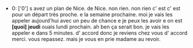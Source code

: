  * 0: ['0']
	s avez un plan de Nice.
	 de Nice.
	 non rien.
	 non rien c' est c' est pour un départ très proche.
	 e la semaine prochaine.
	 moi je vais les appeler aujourd'hui avec un peu de chance e je peux les avoir e on est **[quoi]** **jeudi** ouais lundi prochain.
	 ah ben ça serait bon.
	 je vais les appeler e dans 5 minutes.
	 d' accord donc je reviens chez vous d' accord merci.
	 vous repassez.
	 mais je vous en prie madame au revoir.
	
